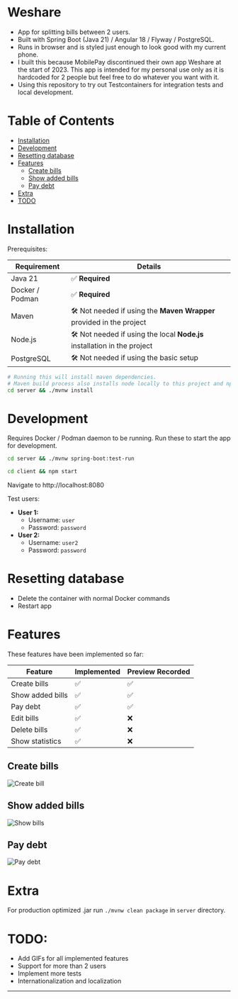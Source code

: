 # Weshare

- App for splitting bills between 2 users.
- Built with Spring Boot (Java 21) / Angular 18 / Flyway / PostgreSQL.
- Runs in browser and is styled just enough to look good with my current phone.
- I built this because MobilePay discontinued their own app Weshare at the start of 2023. This app is intended for my personal use only as it is hardcoded for 2 people but feel free to do whatever you want with it.
- Using this repository to try out Testcontainers for integration tests and local development.

# Table of Contents

- [Installation](#installation)
- [Development](#development)
- [Resetting database](#resetting-database)
- [Features](#features)
  - [Create bills](#create-bills)
  - [Show added bills](#show-added-bills)
  - [Pay debt](#pay-debt)
- [Extra](#extra)
- [TODO](#todo)

# Installation

Prerequisites:

| Requirement     | Details                                                                   |
|-----------------|---------------------------------------------------------------------------|
| Java 21         | ✅ **Required**                                                            |
| Docker / Podman | ✅ **Required**                                                            |
| Maven           | 🛠️ Not needed if using the **Maven Wrapper** provided in the project     |
| Node.js         | 🛠️ Not needed if using the local **Node.js** installation in the project |
| PostgreSQL      | 🛠️ Not needed if using the basic setup                                   |


```sh
# Running this will install maven dependencies.
# Maven build process also installs node locally to this project and npm dependencies in client directory.
cd server && ./mvnw install
```

# Development

Requires Docker / Podman daemon to be running. Run these to start the app for development.

```sh
cd server && ./mvnw spring-boot:test-run
```
```sh
cd client && npm start
```
Navigate to http://localhost:8080

Test users:
- **User 1:**
  - Username: `user`
  - Password: `password`
- **User 2:**
  - Username: `user2`
  - Password: `password`

# Resetting database

- Delete the container with normal Docker commands
- Restart app

# Features

These features have been implemented so far:

| Feature          | Implemented | Preview Recorded |
|------------------|-------------|------------------|
| Create bills     | ✅           | ✅                |
| Show added bills | ✅           | ✅                |
| Pay debt         | ✅           | ✅                |
| Edit bills       | ✅           | ❌                |
| Delete bills     | ✅           | ❌                |
| Show statistics  | ✅           | ❌                |

## Create bills

![Create bill](resources/videos/CreateBill.gif)

## Show added bills

![Show bills](resources/videos/Bills.gif)

## Pay debt

![Pay debt](resources/videos/PayDebt.gif)

# Extra

For production optimized .jar run `./mvnw clean package` in `server` directory.

# TODO:
- Add GIFs for all implemented features
- Support for more than 2 users
- Implement more tests
- Internationalization and localization

---
